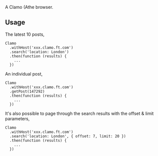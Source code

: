 A Clamo (Athe browser.

## Usage

The latest 10 posts,

```
Clamo
  .withHost('xxx.clamo.ft.com')
  .search('location: London')
  .then(function (results) {
    ...
  })
```

An individual post,

```
Clamo
  .withHost('xxx.clamo.ft.com')
  .getPost(147292)
  .then(function (results) {
    ...
  })
```

It's also possible to page through the search results with the offset & limit parameters,

```
Clamo
  .withHost('xxx.clamo.ft.com')
  .search('location: London', { offset: 7, limit: 20 })
  .then(function (results) {
    ...
  })
```
